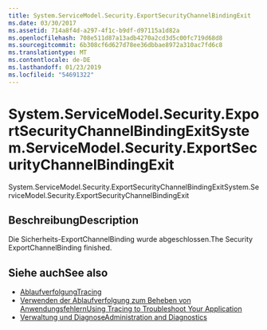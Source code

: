 ```yaml
---
title: System.ServiceModel.Security.ExportSecurityChannelBindingExit
ms.date: 03/30/2017
ms.assetid: 714a8f4d-a297-4f1c-b9df-d97115a1d82a
ms.openlocfilehash: 708e511d87a13adb4270a2cd3d5c00fc719d68d8
ms.sourcegitcommit: 6b308cf6d627d78ee36dbbae8972a310ac7fd6c8
ms.translationtype: MT
ms.contentlocale: de-DE
ms.lasthandoff: 01/23/2019
ms.locfileid: "54691322"
---
```

# <a name="systemservicemodelsecurityexportsecuritychannelbindingexit"></a><span data-ttu-id="d85da-102">System.ServiceModel.Security.ExportSecurityChannelBindingExit</span><span class="sxs-lookup"><span data-stu-id="d85da-102">System.ServiceModel.Security.ExportSecurityChannelBindingExit</span></span>
<span data-ttu-id="d85da-103">System.ServiceModel.Security.ExportSecurityChannelBindingExit</span><span class="sxs-lookup"><span data-stu-id="d85da-103">System.ServiceModel.Security.ExportSecurityChannelBindingExit</span></span>  
  
## <a name="description"></a><span data-ttu-id="d85da-104">Beschreibung</span><span class="sxs-lookup"><span data-stu-id="d85da-104">Description</span></span>  
 <span data-ttu-id="d85da-105">Die Sicherheits-ExportChannelBinding wurde abgeschlossen.</span><span class="sxs-lookup"><span data-stu-id="d85da-105">The Security ExportChannelBinding finished.</span></span>  
  
## <a name="see-also"></a><span data-ttu-id="d85da-106">Siehe auch</span><span class="sxs-lookup"><span data-stu-id="d85da-106">See also</span></span>
- [<span data-ttu-id="d85da-107">Ablaufverfolgung</span><span class="sxs-lookup"><span data-stu-id="d85da-107">Tracing</span></span>](../../../../../docs/framework/wcf/diagnostics/tracing/index.md)
- [<span data-ttu-id="d85da-108">Verwenden der Ablaufverfolgung zum Beheben von Anwendungsfehlern</span><span class="sxs-lookup"><span data-stu-id="d85da-108">Using Tracing to Troubleshoot Your Application</span></span>](../../../../../docs/framework/wcf/diagnostics/tracing/using-tracing-to-troubleshoot-your-application.md)
- [<span data-ttu-id="d85da-109">Verwaltung und Diagnose</span><span class="sxs-lookup"><span data-stu-id="d85da-109">Administration and Diagnostics</span></span>](../../../../../docs/framework/wcf/diagnostics/index.md)
